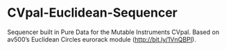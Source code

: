# CVpal-Euclidean-Sequencer

Sequencer built in Pure Data for the Mutable Instruments CVpal. Based on av500’s Euclidean Circles eurorack module (http://bit.ly/1VnQBPI). 